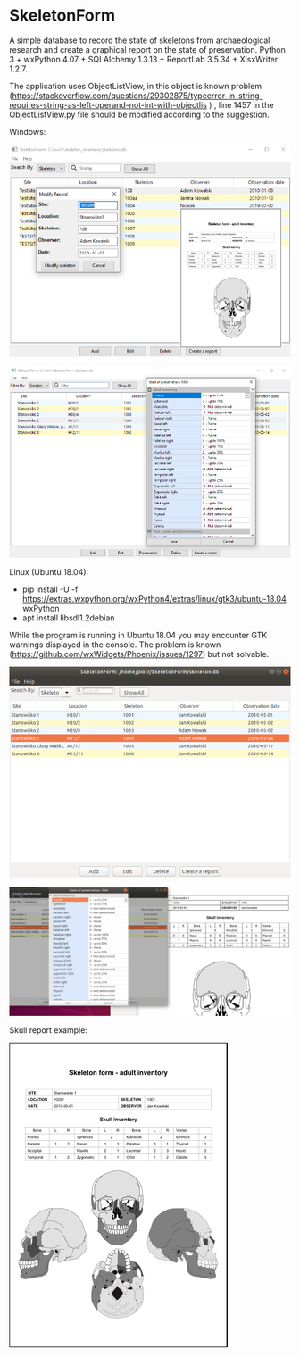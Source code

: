 # SkeletonForm
A simple database to record the state of skeletons from archaeological research and create a graphical report on the state of preservation.
Python 3 + wxPython 4.07 + SQLAlchemy 1.3.13 + ReportLab 3.5.34 + XlsxWriter 1.2.7.

The application uses ObjectListView, in this object is known problem (https://stackoverflow.com/questions/29302875/typeerror-in-string-requires-string-as-left-operand-not-int-with-objectlis )
, line 1457 in the ObjectListView.py file should be modified according to the suggestion.

Windows:

![Screen](/doc/screen.png)

![Screen](/doc/screen2.png)

Linux (Ubuntu 18.04):

 * pip install -U -f https://extras.wxpython.org/wxPython4/extras/linux/gtk3/ubuntu-18.04 wxPython
 * apt install libsdl1.2debian
 
 While the program is running in Ubuntu 18.04 you may encounter GTK warnings displayed in the console. The problem is known (https://github.com/wxWidgets/Phoenix/issues/1297) but not solvable.
 
 ![Screen](/doc/screen_linux.png)
 
 ![Screen](/doc/screen_linux2.png)
 
 Skull report example:
 
 ![Screen](/doc/skull_report.png)
 
 
